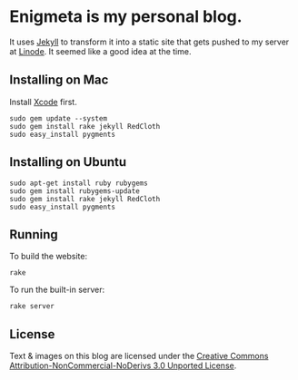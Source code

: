 Enigmeta is my personal blog.
=============================

It uses [Jekyll][] to transform it into a static site that gets pushed to my server at [Linode][]. It seemed like a good idea at the time.

Installing on Mac
-----------------
Install [Xcode][] first.

    sudo gem update --system
    sudo gem install rake jekyll RedCloth
    sudo easy_install pygments

Installing on Ubuntu
--------------------

    sudo apt-get install ruby rubygems
    sudo gem install rubygems-update
    sudo gem install rake jekyll RedCloth
    sudo easy_install pygments

Running
-------

To build the website:

    rake

To run the built-in server:

    rake server

License
-------
Text & images on this blog are licensed under the [Creative Commons Attribution-NonCommercial-NoDerivs 3.0 Unported License][cc].

[Jekyll]: http://github.com/mojombo/jekyll
[Linode]: http://www.linode.com/?r=4be4bc35d12677cff12e393c9f4dd167d9eb6dfb
[Xcode]: http://itunes.apple.com/us/app/xcode/id422352214
[cc]: http://creativecommons.org/licenses/by-nc-nd/3.0/